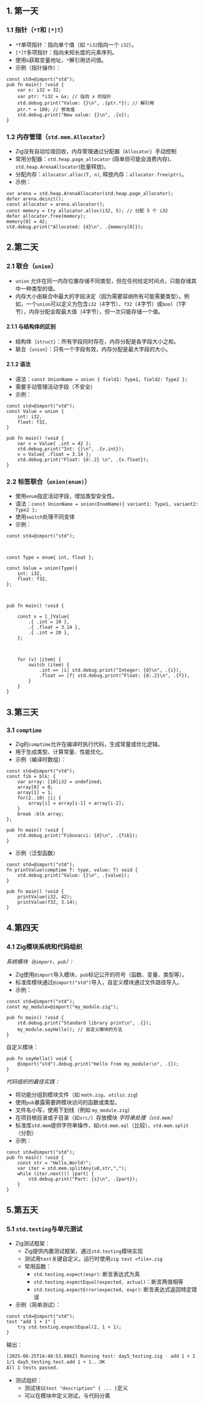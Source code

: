 ## 1. 第一天
### 1.1 指针（`*T`和 `[*]T`）
* `*T`单项指针：指向单个值（如 `*i32`指向一个 `i32`）。
* `[*]T`多项指针：指向未知长度的元素序列。
* 使用`&`获取变量地址，`*`解引用访问值。
* 示例（指针操作）：
```zig
const std=@import("std");
pub fn main() !void {
	var x: i32 = 32; 
	var ptr: *i32 = &x; // 指向 x 的指针
	std.debug.print("Value: {}\n", .{ptr.*}); // 解引用
	ptr.* = 100; // 修改值
	std.debug.print("New value: {}\n", .{x});
}
```

### 1.2 内存管理（`std.mem.Allocator`）
* Zig没有自动垃圾回收，内存管理通过分配器（`Allocator`）手动控制
* 常用分配器：`std.heap.page_allocator` (简单但可能会浪费内存)、`std.heap.ArenaAllocator`(批量释放)。
* 分配内存：`allocator.alloc(T, n)`, 释放内存：`allocator.free(ptr)`。
* 示例：
```zig
var arena = std.heap.ArenaAllocator(std.heap.page_allocator);
defer arena.deinit();
const allocator = arena.allocator();
const memory = try allocator.alloc(i32, 5); // 分配 5 个 i32
defer allocator.free(memory);
memory[0] = 42;
std.debug.print("Allocated: {d}\n", .{memory[0]});
```

## 2.第二天
### 2.1 联合（`union`）
* `union` 允许在同一内存位置存储不同类型，但在任何给定时间点，只能存储其中一种类型的值。
* 内存大小由联合中最大的字段决定（因为需要容纳所有可能需要类型）。例如，一个`union`可以定义为包含`i32`（4字节）、`f32`（4字节）或`bool`（1字节），内存分配会取最大值（4字节），但一次只能存储一个值。
#### 2.1.1 与结构体的区别
* 结构体（`struct`）：所有字段同时存在，内存分配是各字段大小之和。
* 联合（`union`）：只有一个字段有效，内存分配是最大字段的大小。
#### 2.1.2 语法
* 语法：`const UnionName = union { field1: Type1, field2: Type2 };`
* 需要手动管理活动字段（不安全）
* 示例：
```zig
const std=@import("std");
const Value = union {
	int: i32,
	float: f32,
}

pub fn main() !void {
	var v = Value{ .int = 42 };
	std.debug.print("Int: {}\n", .{v.int});
	v = Value{ .float = 3.14 };
	std.debug.print("Float: {d:.2} \n", .{v.float});
}
```
### 2.2 标签联合（`union(enum)`）
* 使用`enum`指定活动字段，增加类型安全性。
* 语法：`const UnionName = union(EnumName){ variant1: Type1, variant2: Type2 };`
* 使用`switch`处理不同变体
* 示例：
```zig
const std=@import("std");

  

const Type = enum{ int, float };

const Value = union(Type){
	int: i32,
	float: f32,
};

  

pub fn main() !void {

	const v = [_]Value{
		.{ .int = 10 },
		.{ .float = 3.14 },
		.{ .int = 20 },
	};
	
	  
	
	for (v) |item| {
		switch (item) {
			.int => |i| std.debug.print("Integer: {d}\n", .{i}),
			.float => |f| std.debug.print("Float: {d:.2}\n", .{f}),
		}
	}
}
```

## 3.第三天
### 3.1 `comptime`
* Zig的`comptime`允许在编译时执行代码，生成常量或优化逻辑。
* 用于生成类型、计算常量、性能优化。
* 示例（编译时数组）：
```zig
const std=@import("std");
const fib = blk: {
	var array: [10]i32 = undefined;
	array[0] = 0;
	array[1] = 1;
	for(2..10) |i| {
		array[i] = array[i-1] + array[i-2];
	}
	break :blk array;
};

pub fn main() !void {
	std.debug.print("Fibonacci: {d}\n", .{fib});
}
```
* 示例（泛型函数）
```zig
const std=@import("std");
fn printValue(comptime T: type, value: T) void {
	std.debug.print("Value: {}\n", .{value});
}

pub fn main() !void {
	printValue(i32, 42);
	printValue(f32, 3.14);
}
```

## 4.第四天
### 4.1 Zig模块系统和代码组织
*系统模块（`@import`、`pub`）：*
* Zig使用`@import`导入模块，`pub`标记公开的符号（函数、变量、类型等）。
* 标准库模块通过`@import("std")`导入，自定义模块通过文件路径导入。
* 示例：
```zig
const std=@import("std");
const my_module=@import("my_module.zig");

pub fn main() !void {
	std.debug.print("Standard library print\n", .{});
	my_module.sayHello(); // 自定义模块的方法
}
```
自定义模块：
```zig
pub fn sayHello() void {
	@import("std").debug.print("Hello from my_module!\n", .{});
}
```
*代码组织的最佳实践：*
* 将功能分组到模块文件（如 `math.zig`、`utilsz.zig`)
* 使用`pub`暴露需要跨模块访问的函数或类型。
* 文件名小写，使用下划线（例如 `my_module.zig`）
* 在项目根目录或子目录（如`src/`）存放模块
*字符串处理（`std.mem`）*
* 标准库`std.mem`提供字符串操作，如`std.mem.eql`（比较）、`std.mem.split`（分割）
* 示例：
```zig
const std=@import("std");
pub fn main() !void {
	const str = "Hello,World!";
	var iter = std.mem.splitAny(u8,str,",");
	while (iter.next()) |part| {
		std.debug.print("Part: {s}\n", .{part});
	}
}
```

## 5.第五天
### 5.1 `std.testing`与单元测试
* Zig测试框架：
	* Zig提供内置测试框架，通过`std.testing`模块实现
	* 测试用`test`关键自定义，运行时使用`zig test <file>.zig`
	* 常用函数：
		* `std.testing.expect(expr)`: 断言表达式为真
		* `std.testing.expectEqual(expected, actual)`：断言两值相等
		* `std.testing.expectError(expected, expr)`: 断言表达式返回特定错误
* 示例（简单测试）：
```zig
const std=@import("std");
test "add 1 + 1" {
	try std.testing.expectEqual(2, 1 + 1);
}
```
输出：
```bash
[2025-08-25T14:48:53.886Z] Running test: day5_testing.zig - add 1 + 1
1/1 day5_testing.test.add 1 + 1...OK
All 1 tests passed.
```
* 测试组织：
	* 测试块以`test "description" { ... }`定义
	* 可以在模块中定义测试，与代码分离
